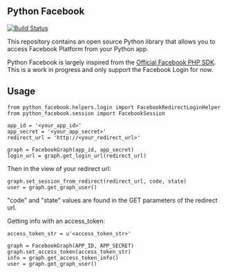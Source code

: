 Python Facebook
---------------

[![Build Status](https://travis-ci.org/sporteasy/python-facebook.svg?branch=master)](https://travis-ci.org/sporteasy/python-facebook)

This repository contains an open source Python library that allows you to access Facebook
Platform from your Python app.

Python Facebook is largely inspired from the [Official Facebook PHP SDK](https://github.com/facebook/facebook-php-sdk-v4).
This is a work in progress and only support the Facebook Login for now.


Usage
-----

```
from python_facebook.helpers.login import FacebookRedirectLoginHelper
from python_facebook.session import FacebookSession

app_id = '<your_app_id>'
app_secret = '<your_app_secret>'
redirect_url = 'http://<your_redirect_url>'

graph = FacebookGraph(app_id, app_secret)
login_url = graph.get_login_url(redirect_url)
```

Then in the view of your redirect url:

```
graph.set_session_from_redirect(redirect_url, code, state)
user = graph.get_graph_user()
```
"code" and "state" values are found in the GET parameters of the redirect url.


Getting info with an access_token:

```
access_token_str = u'<access_token_str>'

graph = FacebookGraph(APP_ID, APP_SECRET)
graph.set_access_token(access_token_str)
info = graph.get_access_token_info()
user = graph.get_graph_user()
```
